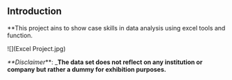 ## Introduction

**This project ains to show case skills in data analysis using excel tools and function.

![](Excel Project.jpg)

_**Disclaimer_**: _**The data set does not reflect on any institution or company but rather a dummy for exhibition purposes.**
